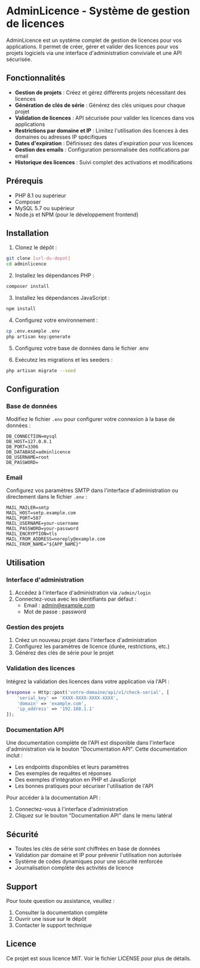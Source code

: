 # AdminLicence - Système de gestion de licences

AdminLicence est un système complet de gestion de licences pour vos applications. Il permet de créer, gérer et valider des licences pour vos projets logiciels via une interface d'administration conviviale et une API sécurisée.

## Fonctionnalités

- **Gestion de projets** : Créez et gérez différents projets nécessitant des licences
- **Génération de clés de série** : Générez des clés uniques pour chaque projet
- **Validation de licences** : API sécurisée pour valider les licences dans vos applications
- **Restrictions par domaine et IP** : Limitez l'utilisation des licences à des domaines ou adresses IP spécifiques
- **Dates d'expiration** : Définissez des dates d'expiration pour vos licences
- **Gestion des emails** : Configuration personnalisée des notifications par email
- **Historique des licences** : Suivi complet des activations et modifications

## Prérequis

- PHP 8.1 ou supérieur
- Composer
- MySQL 5.7 ou supérieur
- Node.js et NPM (pour le développement frontend)

## Installation

1. Clonez le dépôt :
```bash
git clone [url-du-depot]
cd adminlicence
```

2. Installez les dépendances PHP :
```bash
composer install
```

3. Installez les dépendances JavaScript :
```bash
npm install
```

4. Configurez votre environnement :
```bash
cp .env.example .env
php artisan key:generate
```

5. Configurez votre base de données dans le fichier .env

6. Exécutez les migrations et les seeders :
```bash
php artisan migrate --seed
```

## Configuration

### Base de données
Modifiez le fichier `.env` pour configurer votre connexion à la base de données :
```
DB_CONNECTION=mysql
DB_HOST=127.0.0.1
DB_PORT=3306
DB_DATABASE=adminlicence
DB_USERNAME=root
DB_PASSWORD=
```

### Email
Configurez vos paramètres SMTP dans l'interface d'administration ou directement dans le fichier `.env` :
```
MAIL_MAILER=smtp
MAIL_HOST=smtp.example.com
MAIL_PORT=587
MAIL_USERNAME=your-username
MAIL_PASSWORD=your-password
MAIL_ENCRYPTION=tls
MAIL_FROM_ADDRESS=noreply@example.com
MAIL_FROM_NAME="${APP_NAME}"
```

## Utilisation

### Interface d'administration

1. Accédez à l'interface d'administration via `/admin/login`
2. Connectez-vous avec les identifiants par défaut :
   - Email : admin@example.com
   - Mot de passe : password

### Gestion des projets

1. Créez un nouveau projet dans l'interface d'administration
2. Configurez les paramètres de licence (durée, restrictions, etc.)
3. Générez des clés de série pour le projet

### Validation des licences

Intégrez la validation des licences dans votre application via l'API :

```php
$response = Http::post('votre-domaine/api/v1/check-serial', [
    'serial_key' => 'XXXX-XXXX-XXXX-XXXX',
    'domain' => 'example.com',
    'ip_address' => '192.168.1.1'
]);
```

### Documentation API

Une documentation complète de l'API est disponible dans l'interface d'administration via le bouton "Documentation API". Cette documentation inclut :

- Les endpoints disponibles et leurs paramètres
- Des exemples de requêtes et réponses
- Des exemples d'intégration en PHP et JavaScript
- Les bonnes pratiques pour sécuriser l'utilisation de l'API

Pour accéder à la documentation API :
1. Connectez-vous à l'interface d'administration
2. Cliquez sur le bouton "Documentation API" dans le menu latéral

## Sécurité

- Toutes les clés de série sont chiffrées en base de données
- Validation par domaine et IP pour prévenir l'utilisation non autorisée
- Système de codes dynamiques pour une sécurité renforcée
- Journalisation complète des activités de licence

## Support

Pour toute question ou assistance, veuillez :
1. Consulter la documentation complète
2. Ouvrir une issue sur le dépôt
3. Contacter le support technique

## Licence

Ce projet est sous licence MIT. Voir le fichier LICENSE pour plus de détails.
